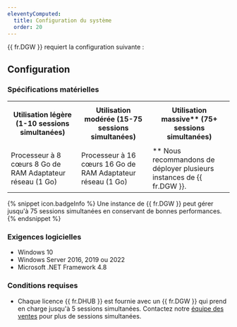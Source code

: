 ```yaml
---
eleventyComputed:
  title: Configuration du système
  order: 20
---
```

{{ fr.DGW }} requiert la configuration suivante :  

## Configuration 

### Spécifications matérielles 

<table>
	<tr>
		<th>

Utilisation légère 
(1-10 sessions simultanées) 
		</th>
		<th>
Utilisation modérée 
(15-75 sessions simultanées) 
		</th>
		<th>
Utilisation massive** 
(75+ sessions simultanées) 
		</th>
	</tr>
	<tr>
		<td>
Processeur à 8 cœurs 
8 Go de RAM 
Adaptateur réseau (1 Go) 
		</td>
		<td>
Processeur à 16 cœurs 
16 Go de RAM 
Adaptateur réseau (1 Go) 
		</td>
		<td>
** Nous recommandons de déployer plusieurs instances de {{ fr.DGW }}. 
		</td>
	</tr>
</table>

{% snippet icon.badgeInfo %} 
Une instance de {{ fr.DGW }} peut gérer jusqu'à 75 sessions simultanées en conservant de bonnes performances. 
{% endsnippet %}
 
### Exigences logicielles 

* Windows 10 
* Windows Server 2016, 2019 ou 2022 
* Microsoft .NET Framework 4.8 

### Conditions requises 

* Chaque licence {{ fr.DHUB }} est fournie avec un {{ fr.DGW }} qui prend en charge jusqu'à 5 sessions simultanées. Contactez notre [équipe des ventes](mailto:sales@devolutions.net) pour plus de sessions simultanées. 

